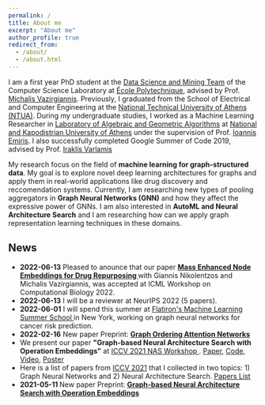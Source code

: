 ```yaml
---
permalink: /
title: About me
excerpt: "About me"
author_profile: true
redirect_from: 
  - /about/
  - /about.html
---
```

 
I am a first year PhD student at the [Data Science and Mining Team](http://www.lix.polytechnique.fr/dascim/) of the Computer Science Laboratory at [École Polytechnique](https://www.polytechnique.edu/en), advised by Prof. [Michalis Vazirgiannis](http://www.lix.polytechnique.fr/~mvazirg/). Previously, I graduated from the School of Electrical and Computer Engineering at the [National Technical University of Athens (NTUA)](https://www.ece.ntua.gr/en). During my undergraduate studies, I worked as a Machine Learning Researcher in [Laboratory of Algebraic and
Geometric Algorithms](http://erga.di.uoa.gr/) at [National and Kapodistrian University of Athens](https://www.di.uoa.gr/en) under the supervision of  Prof. [Ioannis Emiris](https://scholar.google.gr/citations?user=ZK6y-cIAAAAJ&hl=en). I also successfully completed Google Summer of Code 2019, advised by Prof. [Iraklis Varlamis](https://scholar.google.gr/citations?user=SUyTkTAAAAAJ&hl=en)

My research focus on the field of <strong>machine learning for graph-structured data</strong>. My goal is to explore novel deep learning architectures for graphs and apply them in real-world applications like drug discovery and reccomendation systems. Currently, I am researching new types of pooling aggregators in <strong>Graph Neural Networks (GNN)</strong> and how they affect the expressive power of GNNs.
I am also interested in <strong>AutoML and Neural Architecture Search</strong> and I am researching how can we apply graph representation learning techniques in these domains.  


<h2> News </h2>
<ul>
  <li> <strong> 2022-06-13</strong> Pleased to anounce that our paper <strong> <a href="https://www.biorxiv.org/content/10.1101/2022.06.22.497214v1"> Mass Enhanced Node Embeddings for Drug Repurposing </strong>
  </a> </strong> with Giannis Nikolentzos and Michalis Vazirgiannis, was accepted at ICML Workshop on Computational Biology 2022. 
  <li> <strong> 2022-06-13</strong> I will be a reviewer at NeurIPS 2022 (5 papers).
  <li> <strong>2022-06-01</strong> I will spend this summer at <a href="https://www.simonsfoundation.org/grant/2022-flatiron-machine-learning-x-science-summer-school/"> Flatiron's Machine Learning Summer School </a> in New York, working on graph neural networks for cancer risk prediction.
  <li>
  <strong>2022-02-16</strong> New paper Preprint: <strong><a href="https://michailchatzianastasis.github.io/publication/goat">Graph Ordering Attention Networks</a> </strong> 
  </li>
  <li>We present our paper <strong>"Graph-based Neural Architecture Search with Operation Embeddings"</strong> at <a href="https://neural-architecture-ppf.github.io/">ICCV 2021 NAS Workshop </a>. 
  <a href="https://arxiv.org/abs/2105.04885">Paper</a>, <a href="https://github.com/MichailChatzianastasis/Graph-based_NAS_with_Operation_Embeddings">Code</a>,  <a href="https://www.youtube.com/watch?v=-rZ4tpNvL6s&t=1s">Video</a>, <a href="https://github.com/MichailChatzianastasis/Graph-based_NAS_with_Operation_Embeddings/blob/master/ Graph_based_neural_architecture_search_with_operation_embeddings_ICCV.pdf">Poster</a> 
  </li>
  <li> Here is a list of papers from <a href="https://iccv2021.thecvf.com/home"> ICCV 2021</a> that I collected in two topics: 1) Graph Neural Networks and 
  2) Neural Architecture Search. <a href="https://docs.google.com/document/d/1PwWbseAZPqZWjaoTCeN_ZWX6uo6sHq8Wj5HOLf8Lm40/edit">Papers List</a> 
  </li>
  <li>
  <strong> 2021-05-11 </strong> New paper Preprint: <strong><a href="https://michailchatzianastasis.github.io/publication/operation_embeddings_for_nas">Graph-based Neural Architecture Search with Operation Embeddings</a> </strong> 
  </li>


